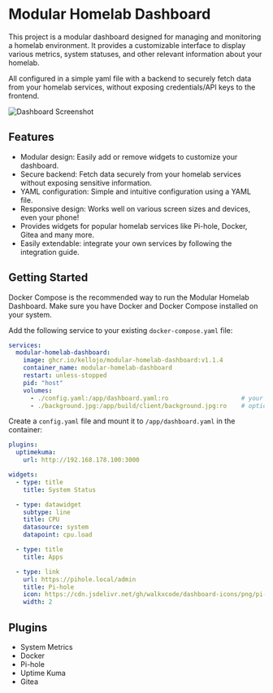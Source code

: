 # Modular Homelab Dashboard
This project is a modular dashboard designed for managing and monitoring a homelab environment. It provides a customizable interface to display various metrics, system statuses, and other relevant information about your homelab.

All configured in a simple yaml file with a backend to securely fetch data from your homelab services, without exposing credentials/API keys to the frontend.

![Dashboard Screenshot](https://raw.githubusercontent.com/Kellojo/Modular-Homelab-Dashboard/refs/heads/docs/images/preview.png)

## Features
- Modular design: Easily add or remove widgets to customize your dashboard.
- Secure backend: Fetch data securely from your homelab services without exposing sensitive information.
- YAML configuration: Simple and intuitive configuration using a YAML file.
- Responsive design: Works well on various screen sizes and devices, even your phone!
- Provides widgets for popular homelab services like Pi-hole, Docker, Gitea and many more.
- Easily extendable: integrate your own services by following the integration guide.

## Getting Started
Docker Compose is the recommended way to run the Modular Homelab Dashboard. Make sure you have Docker and Docker Compose installed on your system.

Add the following service to your existing `docker-compose.yaml` file:

```yaml
services:
  modular-homelab-dashboard:
    image: ghcr.io/kellojo/modular-homelab-dashboard:v1.1.4
    container_name: modular-homelab-dashboard
    restart: unless-stopped
    pid: "host"
    volumes:
      - ./config.yaml:/app/dashboard.yaml:ro                    # your dashboard config
      - ./background.jpg:/app/build/client/background.jpg:ro    # optional custom background
```

Create a `config.yaml` file and mount it to `/app/dashboard.yaml` in the container:

```yaml
plugins:
  uptimekuma:
    url: http://192.168.178.100:3000

widgets:
  - type: title
    title: System Status

  - type: datawidget
    subtype: line
    title: CPU
    datasource: system
    datapoint: cpu.load

  - type: title
    title: Apps

  - type: link
    url: https://pihole.local/admin
    title: Pi-hole
    icon: https://cdn.jsdelivr.net/gh/walkxcode/dashboard-icons/png/pi-hole.png
    width: 2
```

## Plugins

- System Metrics
- Docker
- Pi-hole
- Uptime Kuma
- Gitea
